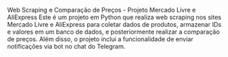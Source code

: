 Web Scraping e Comparação de Preços - Projeto Mercado Livre e AliExpress
Este é um projeto em Python que realiza web scraping nos sites Mercado Livre e AliExpress para coletar dados de produtos, armazenar IDs e valores em um banco de dados, e posteriormente realizar a comparação de preços. Além disso, o projeto inclui a funcionalidade de enviar notificações via bot no chat do Telegram.
